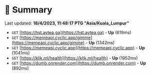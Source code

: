 # 📖 Summary
Last updated: **18/4/2023, 11:48:17 PTG "Asia/Kuala_Lumpur"**

- `GET` [https://hst.aytea.ga](https://hst.aytea.ga) - **Up** (619ms)
- `GET` [https://memeapi.cyclic.app/gimme](https://memeapi.cyclic.app/gimme) - **Up** (1342ms)
- `GET` [https://memeapi.cyclic.app](https://memeapi.cyclic.app) - **Up** (1041ms)
- `GET` [https://klik.ml/health](https://klik.ml/health) - **Up** (1952ms)
- `GET` [https://dumb.onrender.com](https://dumb.onrender.com) - **Up** (892ms)
